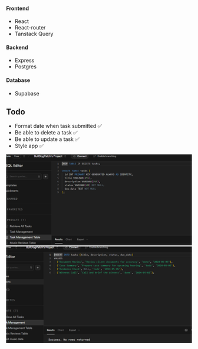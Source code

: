 #### Frontend

- React
- React-router
- Tanstack Query

#### Backend

- Express
- Postgres

#### Database

- Supabase

## Todo

- Format date when task submitted ✅
- Be able to delete a task ✅
- Be able to update a task ✅
- Style app ✅

![create task table](image-1.png)
![insert date](image.png)

